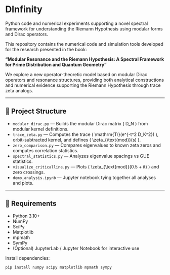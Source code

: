 # DInfinity
Python code and numerical experiments supporting a novel spectral framework for understanding the Riemann Hypothesis using modular forms and Dirac operators.

This repository contains the numerical code and simulation tools developed for the research presented in the book:

**“Modular Resonance and the Riemann Hypothesis: A Spectral Framework for Prime Distribution and Quantum Geometry”**

We explore a new operator-theoretic model based on modular Dirac operators and resonance structures, providing both analytical constructions and numerical evidence supporting the Riemann Hypothesis through trace zeta analogs.

---

## 📁 Project Structure

- `modular_dirac.py` — Builds the modular Dirac matrix \( D_N \) from modular kernel definitions.
- `trace_zeta.py` — Computes the trace \( \mathrm{Tr}(e^{-t^2 D_K^2}) \), orbit-subtracted kernel, and defines \( \zeta_{\text{mod}}(s) \).
- `zero_comparison.py` — Compares eigenvalues to known zeta zeros and computes correlation statistics.
- `spectral_statistics.py` — Analyzes eigenvalue spacings vs GUE statistics.
- `visualize_criticalline.py` — Plots \( \zeta_{\text{mod}}(0.5 + it) \) and zero crossings.
- `demo_analysis.ipynb` — Jupyter notebook tying together all analyses and plots.

---

## 🔧 Requirements

- Python 3.10+
- NumPy
- SciPy
- Matplotlib
- mpmath
- SymPy
- (Optional) JupyterLab / Jupyter Notebook for interactive use

Install dependencies:
```bash
pip install numpy scipy matplotlib mpmath sympy
